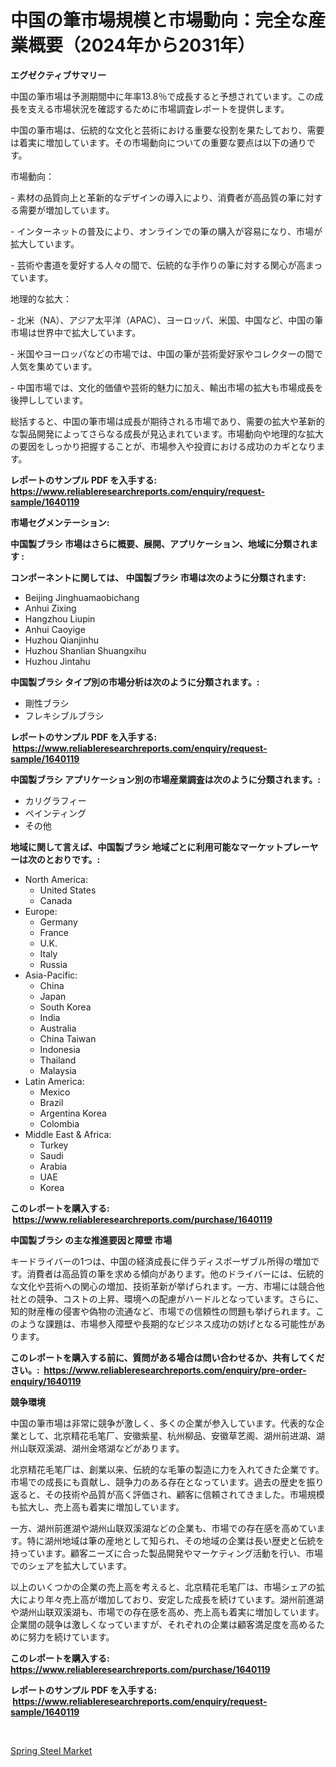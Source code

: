 <p><h1>中国の筆市場規模と市場動向：完全な産業概要（2024年から2031年）</h1></p><p><strong>エグゼクティブサマリー</strong></p>
<p><p>中国の筆市場は予測期間中に年率13.8％で成長すると予想されています。この成長を支える市場状況を確認するために市場調査レポートを提供します。</p><p>中国の筆市場は、伝統的な文化と芸術における重要な役割を果たしており、需要は着実に増加しています。その市場動向についての重要な要点は以下の通りです。</p><p>市場動向：</p><p>- 素材の品質向上と革新的なデザインの導入により、消費者が高品質の筆に対する需要が増加しています。</p><p>- インターネットの普及により、オンラインでの筆の購入が容易になり、市場が拡大しています。</p><p>- 芸術や書道を愛好する人々の間で、伝統的な手作りの筆に対する関心が高まっています。</p><p>地理的な拡大：</p><p>- 北米（NA）、アジア太平洋（APAC）、ヨーロッパ、米国、中国など、中国の筆市場は世界中で拡大しています。</p><p>- 米国やヨーロッパなどの市場では、中国の筆が芸術愛好家やコレクターの間で人気を集めています。</p><p>- 中国市場では、文化的価値や芸術的魅力に加え、輸出市場の拡大も市場成長を後押ししています。</p><p>総括すると、中国の筆市場は成長が期待される市場であり、需要の拡大や革新的な製品開発によってさらなる成長が見込まれています。市場動向や地理的な拡大の要因をしっかり把握することが、市場参入や投資における成功のカギとなります。</p></p>
<p><strong>レポートのサンプル PDF を入手する: <a href="https://www.reliableresearchreports.com/enquiry/request-sample/1640119">https://www.reliableresearchreports.com/enquiry/request-sample/1640119</a></strong></p>
<p><strong>市場セグメンテーション:</strong></p>
<p><strong> 中国製ブラシ 市場はさらに概要、展開、アプリケーション、地域に分類されます :</strong></p>
<p><strong>コンポーネントに関しては、 中国製ブラシ 市場は次のように分類されます: &nbsp;</strong></p>
<p><ul><li>Beijing Jinghuamaobichang</li><li>Anhui Zixing</li><li>Hangzhou Liupin</li><li>Anhui Caoyige</li><li>Huzhou Qianjinhu</li><li>Huzhou Shanlian Shuangxihu</li><li>Huzhou Jintahu</li></ul></p>
<p><strong> 中国製ブラシ タイプ別の市場分析は次のように分類されます。:</strong></p>
<p><ul><li>剛性ブラシ</li><li>フレキシブルブラシ</li></ul></p>
<p><strong>レポートのサンプル PDF を入手する: &nbsp;<a href="https://www.reliableresearchreports.com/enquiry/request-sample/1640119">https://www.reliableresearchreports.com/enquiry/request-sample/1640119</a></strong></p>
<p><strong> 中国製ブラシ アプリケーション別の市場産業調査は次のように分類されます。:</strong></p>
<p><ul><li>カリグラフィー</li><li>ペインティング</li><li>その他</li></ul></p>
<p><strong>地域に関して言えば、中国製ブラシ 地域ごとに利用可能なマーケットプレーヤーは次のとおりです。:</strong></p>
<p><ul>
    <li>
        North America:
        <ul>
            <li>United States</li>
            <li>Canada</li>
        </ul>
    </li>
    <li>
        Europe:
        <ul>
            <li>Germany</li>
            <li>France</li>
            <li>U.K.</li>
            <li>Italy</li>
            <li>Russia</li>
        </ul>
    </li>
    <li>
        Asia-Pacific:
        <ul>
            <li>China</li>
            <li>Japan</li>
            <li>South Korea</li>
            <li>India</li>
            <li>Australia</li>
            <li>China Taiwan</li>
            <li>Indonesia</li>
            <li>Thailand</li>
            <li>Malaysia</li>
        </ul>
    </li>
    <li>
        Latin America:
        <ul>
            <li>Mexico</li>
            <li>Brazil</li>
            <li>Argentina Korea</li>
            <li>Colombia</li>
        </ul>
    </li>
    <li>
        Middle East & Africa:
        <ul>
            <li>Turkey</li>
            <li>Saudi</li>
            <li>Arabia</li>
            <li>UAE</li>
            <li>Korea</li>
        </ul>
    </li>
    </ul></p>
<p><strong>このレポートを購入する: &nbsp;<a href="https://www.reliableresearchreports.com/purchase/1640119">https://www.reliableresearchreports.com/purchase/1640119</a></strong></p>
<p><strong>中国製ブラシ の主な推進要因と障壁 市場</strong></p>
<p><p>キードライバーの1つは、中国の経済成長に伴うディスポーザブル所得の増加です。消費者は高品質の筆を求める傾向があります。他のドライバーには、伝統的な文化や芸術への関心の増加、技術革新が挙げられます。一方、市場には競合他社との競争、コストの上昇、環境への配慮がハードルとなっています。さらに、知的財産権の侵害や偽物の流通など、市場での信頼性の問題も挙げられます。このような課題は、市場参入障壁や長期的なビジネス成功の妨げとなる可能性があります。</p></p>
<p><strong>このレポートを購入する前に、質問がある場合は問い合わせるか、共有してください。:&nbsp; <a href="https://www.reliableresearchreports.com/enquiry/pre-order-enquiry/1640119">https://www.reliableresearchreports.com/enquiry/pre-order-enquiry/1640119</a></strong></p>
<p><strong>競争環境</strong></p>
<p><p>中国の筆市場は非常に競争が激しく、多くの企業が参入しています。代表的な企業として、北京精花毛笔厂、安徽紫星、杭州柳品、安徽草艺阁、湖州前进湖、湖州山联双溪湖、湖州金塔湖などがあります。</p><p>北京精花毛笔厂は、創業以来、伝統的な毛筆の製造に力を入れてきた企業です。市場での成長にも貢献し、競争力のある存在となっています。過去の歴史を振り返ると、その技術や品質が高く評価され、顧客に信頼されてきました。市場規模も拡大し、売上高も着実に増加しています。</p><p>一方、湖州前進湖や湖州山联双溪湖などの企業も、市場での存在感を高めています。特に湖州地域は筆の産地として知られ、その地域の企業は長い歴史と伝統を持っています。顧客ニーズに合った製品開発やマーケティング活動を行い、市場でのシェアを拡大しています。</p><p>以上のいくつかの企業の売上高を考えると、北京精花毛笔厂は、市場シェアの拡大により年々売上高が増加しており、安定した成長を続けています。湖州前進湖や湖州山联双溪湖も、市場での存在感を高め、売上高も着実に増加しています。企業間の競争は激しくなっていますが、それぞれの企業は顧客満足度を高めるために努力を続けています。</p></p>
<p><strong>このレポートを購入する: &nbsp; <a href="https://www.reliableresearchreports.com/purchase/1640119">https://www.reliableresearchreports.com/purchase/1640119</a></strong></p>
<p><strong>レポートのサンプル PDF を入手する: &nbsp;<a href="https://www.reliableresearchreports.com/enquiry/request-sample/1640119">https://www.reliableresearchreports.com/enquiry/request-sample/1640119</a></strong><strong></strong></p>
<p>&nbsp;</p>
<p><p><a href="https://eight-handstand-8fb.notion.site/Spring-Steel-Market-Size-Growing-and-Forecasted-for-period-from-2024-2031-and-provides-complete-ma-f3af5d15d4f94cf890742863991e5083">Spring Steel Market</a></p></p>